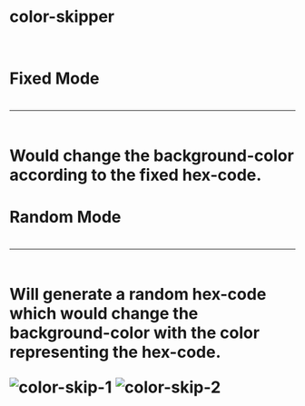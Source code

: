 # color-skipper
<br>
<h1>Fixed Mode<h1>
  <hr>
<br>
Would change the background-color according to the fixed hex-code.
<br>
<h1>Random Mode<h1>
  <hr>
<br>
Will generate a random hex-code which would change the background-color with the color representing the hex-code.<br>

![color-skip-1](https://user-images.githubusercontent.com/74565079/211004170-7e9e4425-0d6d-44fd-886e-63c7e93447b8.jpg)
![color-skip-2](https://user-images.githubusercontent.com/74565079/211004176-42e4bff1-3abd-433d-a0fb-edf225001de4.jpg)
